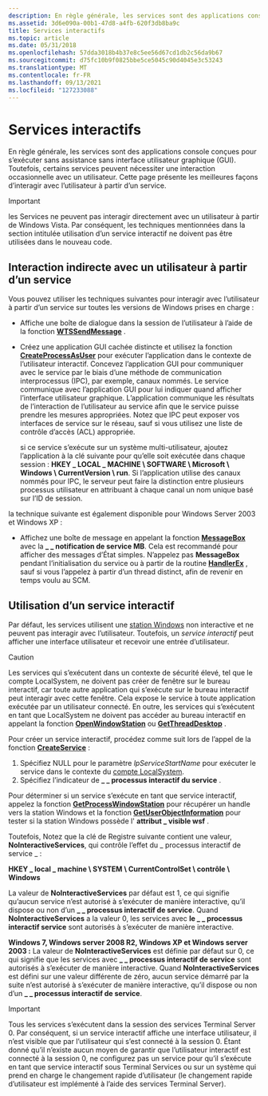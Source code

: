 ```yaml
---
description: En règle générale, les services sont des applications console conçues pour s’exécuter sans assistance sans interface utilisateur graphique (GUI).
ms.assetid: 3d6e090a-00b1-47d8-a4fb-620f3db8ba9c
title: Services interactifs
ms.topic: article
ms.date: 05/31/2018
ms.openlocfilehash: 57dda3018b4b37e8c5ee56d67cd1db2c56da9b67
ms.sourcegitcommit: d75fc10b9f0825bbe5ce5045c90d4045e3c53243
ms.translationtype: MT
ms.contentlocale: fr-FR
ms.lasthandoff: 09/13/2021
ms.locfileid: "127233088"
---
```

# <a name="interactive-services"></a>Services interactifs

En règle générale, les services sont des applications console conçues pour s’exécuter sans assistance sans interface utilisateur graphique (GUI). Toutefois, certains services peuvent nécessiter une interaction occasionnelle avec un utilisateur. Cette page présente les meilleures façons d’interagir avec l’utilisateur à partir d’un service.

> [!IMPORTANT]
> les Services ne peuvent pas interagir directement avec un utilisateur à partir de Windows Vista. Par conséquent, les techniques mentionnées dans la section intitulée utilisation d’un service interactif ne doivent pas être utilisées dans le nouveau code.

 

## <a name="interacting-with-a-user-from-a-service-indirectly"></a>Interaction indirecte avec un utilisateur à partir d’un service

Vous pouvez utiliser les techniques suivantes pour interagir avec l’utilisateur à partir d’un service sur toutes les versions de Windows prises en charge :

-   Affiche une boîte de dialogue dans la session de l’utilisateur à l’aide de la fonction [**WTSSendMessage**](/windows/desktop/api/wtsapi32/nf-wtsapi32-wtssendmessagea) .
-   Créez une application GUI cachée distincte et utilisez la fonction [**CreateProcessAsUser**](/windows/desktop/api/processthreadsapi/nf-processthreadsapi-createprocessasusera) pour exécuter l’application dans le contexte de l’utilisateur interactif. Concevez l’application GUI pour communiquer avec le service par le biais d’une méthode de communication interprocessus (IPC), par exemple, canaux nommés. Le service communique avec l’application GUI pour lui indiquer quand afficher l’interface utilisateur graphique. L’application communique les résultats de l’interaction de l’utilisateur au service afin que le service puisse prendre les mesures appropriées. Notez que IPC peut exposer vos interfaces de service sur le réseau, sauf si vous utilisez une liste de contrôle d’accès (ACL) appropriée.

    si ce service s’exécute sur un système multi-utilisateur, ajoutez l’application à la clé suivante pour qu’elle soit exécutée dans chaque session : **HKEY \_ LOCAL \_ MACHINE \\ SOFTWARE \\ Microsoft \\ Windows \\ CurrentVersion \\ run**. Si l’application utilise des canaux nommés pour IPC, le serveur peut faire la distinction entre plusieurs processus utilisateur en attribuant à chaque canal un nom unique basé sur l’ID de session.

la technique suivante est également disponible pour Windows Server 2003 et Windows XP :

-   Affichez une boîte de message en appelant la fonction [**MessageBox**](/windows/win32/api/winuser/nf-winuser-messagebox) avec la **\_ \_ notification de service MB**. Cela est recommandé pour afficher des messages d’État simples. N’appelez pas **MessageBox** pendant l’initialisation du service ou à partir de la routine [**HandlerEx**](/windows/desktop/api/WinSvc/nc-winsvc-lphandler_function_ex) , sauf si vous l’appelez à partir d’un thread distinct, afin de revenir en temps voulu au SCM.

## <a name="using-an-interactive-service"></a>Utilisation d’un service interactif

Par défaut, les services utilisent une [station Windows](/windows/desktop/winstation/window-stations) non interactive et ne peuvent pas interagir avec l’utilisateur. Toutefois, un *service interactif* peut afficher une interface utilisateur et recevoir une entrée d’utilisateur.

> [!Caution]  
> Les services qui s’exécutent dans un contexte de sécurité élevé, tel que le compte LocalSystem, ne doivent pas créer de fenêtre sur le bureau interactif, car toute autre application qui s’exécute sur le bureau interactif peut interagir avec cette fenêtre. Cela expose le service à toute application exécutée par un utilisateur connecté. En outre, les services qui s’exécutent en tant que LocalSystem ne doivent pas accéder au bureau interactif en appelant la fonction [**OpenWindowStation**](/windows/desktop/api/winuser/nf-winuser-openwindowstationa) ou [**GetThreadDesktop**](/windows/desktop/api/winuser/nf-winuser-getthreaddesktop) .

 

Pour créer un service interactif, procédez comme suit lors de l’appel de la fonction [**CreateService**](/windows/desktop/api/Winsvc/nf-winsvc-createservicea) :

1.  Spécifiez NULL pour le paramètre *lpServiceStartName* pour exécuter le service dans le contexte du [compte LocalSystem](localsystem-account.md).
2.  Spécifiez l’indicateur de **\_ \_ processus interactif du service** .

Pour déterminer si un service s’exécute en tant que service interactif, appelez la fonction [**GetProcessWindowStation**](/windows/desktop/api/winuser/nf-winuser-getprocesswindowstation) pour récupérer un handle vers la station Windows et la fonction [**GetUserObjectInformation**](/windows/desktop/api/winuser/nf-winuser-getuserobjectinformationa) pour tester si la station Windows possède l' **attribut \_ visible wsf** .

Toutefois, Notez que la clé de Registre suivante contient une valeur, **NoInteractiveServices**, qui contrôle l’effet du \_ processus interactif de service \_ :

**HKEY \_ local \_ machine \\ SYSTEM \\ CurrentControlSet \\ contrôle \\ Windows**

La valeur de **NoInteractiveServices** par défaut est 1, ce qui signifie qu’aucun service n’est autorisé à s’exécuter de manière interactive, qu’il dispose ou non d’un **\_ \_ processus interactif de service**. Quand **NoInteractiveServices** a la valeur 0, les services avec **le \_ \_ processus interactif service** sont autorisés à s’exécuter de manière interactive.

**Windows 7, Windows server 2008 R2, Windows XP et Windows server 2003 :** La valeur de **NoInteractiveServices** est définie par défaut sur 0, ce qui signifie que les services avec **\_ \_ processus interactif de service** sont autorisés à s’exécuter de manière interactive. Quand **NoInteractiveServices** est défini sur une valeur différente de zéro, aucun service démarré par la suite n’est autorisé à s’exécuter de manière interactive, qu’il dispose ou non d’un **\_ \_ processus interactif de service**.

> [!IMPORTANT]
> Tous les services s’exécutent dans la session des services Terminal Server 0. Par conséquent, si un service interactif affiche une interface utilisateur, il n’est visible que par l’utilisateur qui s’est connecté à la session 0. Étant donné qu’il n’existe aucun moyen de garantir que l’utilisateur interactif est connecté à la session 0, ne configurez pas un service pour qu’il s’exécute en tant que service interactif sous Terminal Services ou sur un système qui prend en charge le changement rapide d’utilisateur (le changement rapide d’utilisateur est implémenté à l’aide des services Terminal Server).

 

 

 

